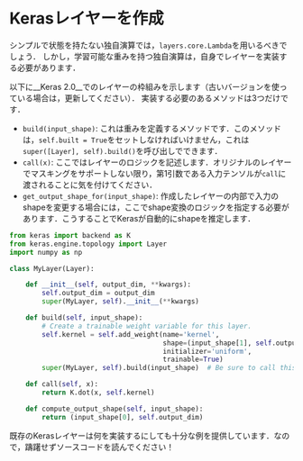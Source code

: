 # Kerasレイヤーを作成

シンプルで状態を持たない独自演算では，`layers.core.Lambda`を用いるべきでしょう．
しかし，学習可能な重みを持つ独自演算は，自身でレイヤーを実装する必要があります．

以下に__Keras 2.0__でのレイヤーの枠組みを示します（古いバージョンを使っている場合は，更新してください）．
実装する必要のあるメソッドは3つだけです．

- `build(input_shape)`: これは重みを定義するメソッドです．このメソッドは，`self.built = True`をセットしなければいけません，これは`super([Layer], self).build()`を呼び出しでできます．
- `call(x)`: ここではレイヤーのロジックを記述します．オリジナルのレイヤーでマスキングをサポートしない限り，第1引数である入力テンソルが`call`に渡されることに気を付けてください．
- `get_output_shape_for(input_shape)`: 作成したレイヤーの内部で入力のshapeを変更する場合には，ここでshape変換のロジックを指定する必要があります．こうすることでKerasが自動的にshapeを推定します．

```python
from keras import backend as K
from keras.engine.topology import Layer
import numpy as np

class MyLayer(Layer):

    def __init__(self, output_dim, **kwargs):
        self.output_dim = output_dim
        super(MyLayer, self).__init__(**kwargs)

    def build(self, input_shape):
        # Create a trainable weight variable for this layer.
        self.kernel = self.add_weight(name='kernel',
                                      shape=(input_shape[1], self.output_dim),
                                      initializer='uniform',
                                      trainable=True)
        super(MyLayer, self).build(input_shape)  # Be sure to call this somewhere!

    def call(self, x):
        return K.dot(x, self.kernel)

    def compute_output_shape(self, input_shape):
        return (input_shape[0], self.output_dim)
```

既存のKerasレイヤーは何を実装するにしても十分な例を提供しています．なので，躊躇せずソースコードを読んでください！
